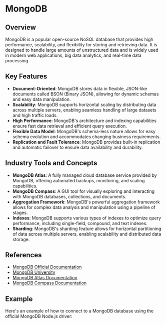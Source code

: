 # MongoDB

## Overview
MongoDB is a popular open-source NoSQL database that provides high performance, scalability, and flexibility for storing and retrieving data. It is designed to handle large amounts of unstructured data and is widely used in modern web applications, big data analytics, and real-time data processing.

## Key Features
- **Document-Oriented**: MongoDB stores data in flexible, JSON-like documents called BSON (Binary JSON), allowing for dynamic schemas and easy data manipulation.
- **Scalability**: MongoDB supports horizontal scaling by distributing data across multiple servers, enabling seamless handling of large datasets and high traffic loads.
- **High Performance**: MongoDB's architecture and indexing capabilities ensure fast data retrieval and efficient query execution.
- **Flexible Data Model**: MongoDB's schema-less nature allows for easy schema evolution and accommodates changing business requirements.
- **Replication and Fault Tolerance**: MongoDB provides built-in replication and automatic failover to ensure data availability and durability.

## Industry Tools and Concepts
- **MongoDB Atlas**: A fully managed cloud database service provided by MongoDB, offering automated backups, monitoring, and scaling capabilities.
- **MongoDB Compass**: A GUI tool for visually exploring and interacting with MongoDB databases, collections, and documents.
- **Aggregation Framework**: MongoDB's powerful aggregation framework allows for complex data analysis and manipulation using a pipeline of stages.
- **Indexes**: MongoDB supports various types of indexes to optimize query performance, including single-field, compound, and text indexes.
- **Sharding**: MongoDB's sharding feature allows for horizontal partitioning of data across multiple servers, enabling scalability and distributed data storage.

## References
- [MongoDB Official Documentation](https://docs.mongodb.com/)
- [MongoDB University](https://university.mongodb.com/)
- [MongoDB Atlas Documentation](https://docs.atlas.mongodb.com/)
- [MongoDB Compass Documentation](https://docs.mongodb.com/compass/)

## Example
Here's an example of how to connect to a MongoDB database using the official MongoDB Node.js driver:
